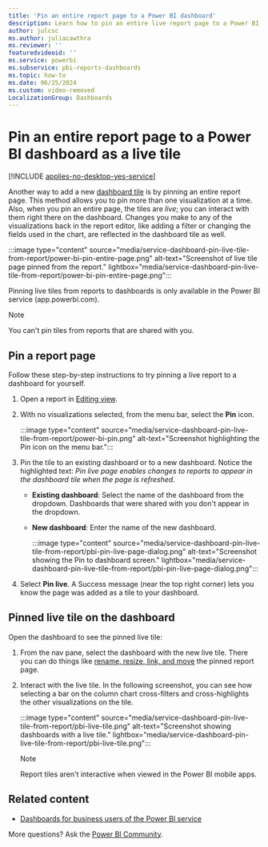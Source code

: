 ```yaml
---
title: 'Pin an entire report page to a Power BI dashboard'
description: Learn how to pin an entire live report page to a Power BI dashboard from a report and then interact with the tiles on that dashboard.
author: julcsc
ms.author: juliacawthra
ms.reviewer: ''
featuredvideoid: ''
ms.service: powerbi
ms.subservice: pbi-reports-dashboards
ms.topic: how-to
ms.date: 06/25/2024
ms.custom: video-removed
LocalizationGroup: Dashboards
---
```


# Pin an entire report page to a Power BI dashboard as a live tile

[!INCLUDE [applies-no-desktop-yes-service](../includes/applies-no-desktop-yes-service.md)]

Another way to add a new [dashboard tile](../consumer/end-user-tiles.md) is by pinning an entire report page. This method allows you to pin more than one visualization at a time. Also, when you pin an entire page, the tiles are *live*; you can interact with them right there on the dashboard. Changes you make to any of the visualizations back in the report editor, like adding a filter or changing the fields used in the chart, are reflected in the dashboard tile as well.

:::image type="content" source="media/service-dashboard-pin-live-tile-from-report/power-bi-pin-entire-page.png" alt-text="Screenshot of live tile page pinned from the report." lightbox="media/service-dashboard-pin-live-tile-from-report/power-bi-pin-entire-page.png":::

Pinning live tiles from reports to dashboards is only available in the Power BI service (app.powerbi.com).

> [!NOTE]
> You can't pin tiles from reports that are shared with you.
>

## Pin a report page

Follow these step-by-step instructions to try pinning a live report to a dashboard for yourself.

1. Open a report in [Editing view](service-interact-with-a-report-in-editing-view.md).

1. With no visualizations selected, from the menu bar, select the **Pin** icon.

   :::image type="content" source="media/service-dashboard-pin-live-tile-from-report/power-bi-pin.png" alt-text="Screenshot highlighting the Pin icon on the menu bar.":::

1. Pin the tile to an existing dashboard or to a new dashboard. Notice the highlighted text: *Pin live page enables changes to reports to appear in the dashboard tile when the page is refreshed.*

   - **Existing dashboard**: Select the name of the dashboard from the dropdown. Dashboards that were shared with you don't appear in the dropdown.
   - **New dashboard**: Enter the name of the new dashboard.

      :::image type="content" source="media/service-dashboard-pin-live-tile-from-report/pbi-pin-live-page-dialog.png" alt-text="Screenshot showing the Pin to dashboard screen." lightbox="media/service-dashboard-pin-live-tile-from-report/pbi-pin-live-page-dialog.png":::

1. Select **Pin live**. A Success message (near the top right corner) lets you know the page was added as a tile to your dashboard.

## Pinned live tile on the dashboard

Open the dashboard to see the pinned live tile:

1. From the nav pane, select the dashboard with the new live tile. There you can do things like [rename, resize, link, and move](service-dashboard-edit-tile.md) the pinned report page.

1. Interact with the live tile. In the following screenshot, you can see how selecting a bar on the column chart cross-filters and cross-highlights the other visualizations on the tile.

    :::image type="content" source="media/service-dashboard-pin-live-tile-from-report/pbi-live-tile.png" alt-text="Screenshot showing dashboards with a live tile." lightbox="media/service-dashboard-pin-live-tile-from-report/pbi-live-tile.png":::

    > [!NOTE]
    > Report tiles aren't interactive when viewed in the Power BI mobile apps.

## Related content

- [Dashboards for business users of the Power BI service](../consumer/end-user-dashboards.md)

More questions? Ask the [Power BI Community](https://community.powerbi.com/).
